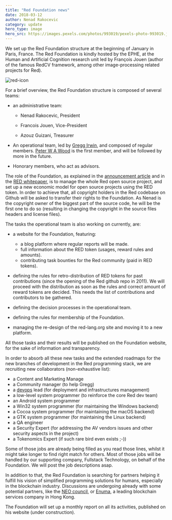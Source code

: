 ```yaml
---
title: "Red Foundation news"
date: 2018-03-12 
author: Nenad Rakocevic 
category: update
hero_type: image
hero_src: https://images.pexels.com/photos/993019/pexels-photo-993019.jpeg?auto=compress&cs=tinysrgb&h=650&w=940
---
```


We set up the Red Foundation structure at the beginning of January in Paris, France. The Red Foundation is kindly hosted by the EPHE, at the Human and Artificial Cognition research unit led by François Jouen (author of the famous RedCV framework, among other image-processing related projects for Red).          

![red-icon](https://files.gitter.im/x8x/3pBz/red-logo_bg333_82x126.png)

For a brief overview, the Red Foundation structure is composed of several teams:

- an administrative team: 

    * Nenad Rakocevic, President

    * Francois Jouen, Vice-President

    * Azouz Guizani, Treasurer

* An operational team, led by [Gregg Irwin](https://github.com/greggirwin), and composed of regular members. [Peter W A Wood](https://github.com/peterwawood) is the first member, and will be followed by more in the future.

* Honorary members, who act as advisors.


The role of the Foundation, as explained in the [announcement article](http://www.red-lang.org/2017/12/leaping-into-future-red-goes-blockchain.html) and in the [RED whitepaper](https://ico.red-lang.org/RED-whitepaper.pdf), is to manage the whole Red open source project, and set up a new economic model for open source projects using the RED token. In order to achieve that, all copyright holders in the Red codebase on Github will be asked to transfer their rights to the Foundation. As Nenad is the copyright owner of the biggest part of the source code, he will be the first one to do so (resulting in changing the copyright in the source files headers and license files).

The tasks the operational team is also working on currently, are:

* a website for the Foundation, featuring:
    * a blog platform where regular reports will be made.
    * full information about the RED token (usages, reward rules and amounts).
    * contributing task bounties for the Red community (paid in RED tokens).


* defining the rules for retro-distribution of RED tokens for past contributions (since the opening of the Red github repo in 2011). We will proceed with the distribution as soon as the rules and correct amount of reward tokens are decided. This needs the list of contributions and contributors to be gathered.

* defining the decision processes in the operational team.

* defining the rules for membership of the Foundation.

* managing the re-design of the red-lang.org site and moving it to a new platform.


All those tasks and their results will be published on the Foundation website, for the sake of information and transparency.

In order to absorb all these new tasks and the extended roadmaps for the new branches of development in the Red programming stack, we are recruiting new collaborators (non-exhaustive list):

* a Content and Marketing Manage
* a Community manager (to help Gregg)
* a [devops](https://en.wikipedia.org/wiki/DevOps) lead (for deployment and infrastructures management)
* a low-level system programmer (to reinforce the core Red dev team)
* an Android system programmer
* a Win32 system programmer (for maintaining the Windows backend)
* a Cocoa system programmer (for maintaining the macOS backend)
* a GTK system programmer (for maintaining the Linux backend)
* a QA engineer
* a Security Expert (for addressing the AV vendors issues and other security aspects in the project)
* a Tokenomics Expert (if such rare bird even exists ;-))


Some of those jobs are already being filled as you read those lines, whilst it might take longer to find right match for others. Most of those jobs will be handled by our supporting company, Fullstack Technology, on behalf of the Foundation. We will post the job descriptions asap.

In addition to that, the Red Foundation is searching for partners helping it fulfill his vision of simplified programming solutions for humans, especially in the blockchain industry. Discussions are undergoing already with some potential partners, like the [NEO council](https://neo.org/), or [Enuma](https://www.enuma.io/index.html), a leading blockchain services company in Hong Kong.

The Foundation will set up a monthly report on all its activities, published on his website (under construction).